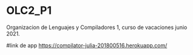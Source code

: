 # OLC2_P1
Organizacion de Lenguajes y Compiladores 1, curso de vacaciones junio 2021. 

#link de app
https://compilator-julia-201800516.herokuapp.com/
